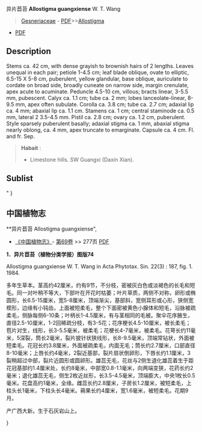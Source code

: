 异片苣苔 **Allostigma guangxiense** W. T. Wang

> [Gesneriaceae](http://www.iplant.cn/info/Gesneriaceae?t=foc) - [PDF](http://www.iplant.cn/foc/pdf/Gesneriaceae.pdf)>>[Allostigma](http://www.iplant.cn/info/Allostigma?t=foc)
 - [PDF](http://www.iplant.cn/foc/pdf/Allostigma.pdf)

## Description

Stems ca. 42 cm, with dense grayish to brownish hairs of 2 lengths. Leaves unequal in each pair; petiole 1-4.5 cm; leaf blade oblique, ovate to elliptic, 6.5-15 X 5-8 cm, puberulent, yellow glandular, base oblique, auriculate to cordate on broad side, broadly cuneate on narrow side, margin crenulate, apex acute to acuminate. Peduncle 4.5-10 cm, villous; bracts linear, 3-5.5 mm, pubescent. Calyx ca. 1.1 cm; tube ca. 2 mm; lobes lanceolate-linear, 8-9.5 mm, apex often subulate. Corolla ca. 3.8 cm; tube ca. 2.7 cm; adaxial lip ca. 4 mm; abaxial lip ca. 1.1 cm. Stamens ca. 1 cm; central staminode ca. 0.5 mm, lateral 2 3.5-4.5 mm. Pistil ca. 2.8 cm; ovary ca. 1.2 cm, puberulent. Style sparsely puberulent basally; adaxial stigma ca. 1 mm, abaxial stigma nearly oblong, ca. 4 mm, apex truncate to emarginate. Capsule ca. 4 cm. Fl. and fr. Sep.


> **Habait** : 
>* Limestone hills. SW Guangxi (Daxin Xian).


## Sublist
"
}
## 中国植物志



**异片苣苔 Allostigma guangxiense",



* [《中国植物志》](http://www.iplant.cn/frps)- [第69卷](http://www.iplant.cn/frps/vol/69) >> 277页 [PDF](http://www.iplant.cn/frps/pdf/69/277.pdf)


**1．异片苣苔（植物分类学报）图版74**

Allostigma guangxiense W. T. Wang in Acta Phytotax. Sin. 22(3) : 187, fig. 1. 1984.

多年生草本。茎高约42厘米，约有9节，不分枝，密被灰白色或淡褐色的长毛和短毛。同一对叶稍不等大，下部叶在开花时枯萎；叶片草质，两侧不对称，卵形或椭圆形，长6.5-15厘米，宽5-8厘米，顶端渐尖，基部斜，宽侧耳形或心形，狭侧宽楔形，边缘有小钝齿，上面被短柔毛，整个下面密被黄色小腺体和短毛，沿脉被疏柔毛，侧脉每侧6-10条；叶柄长1-4.5厘米，有与茎相同的毛被。聚伞花序腋生，直径2.5-10厘米，1-2回稀疏分枝，有3-5花；花序梗长4.5-10厘米，被长柔毛；苞片对生，线形，长3-5.5毫米，被柔毛；花梗长4-7毫米，被柔毛。花萼长约11毫米，5深裂，筒长2毫米，裂片披针状狭线形，长8-9.5毫米，顶端常钻状，外面被短柔毛。花冠长约3.8厘米，外面被疏柔毛，内面无毛；筒长约2.7厘米，口部直径8-10毫米；上唇长约4毫米，2裂近基部，裂片扇状倒卵形，下唇长约1.1厘米，3裂稍超过中部，裂片近圆形或圆卵形。雄蕊无毛，花丝与2侧生退化雄蕊着生于距花冠基部约1.4厘米处，长约8毫米，中部宽0.8-1.1毫米，向两端变狭，花药长约2毫米；退化雄蕊无毛，侧生2枚近丝形，长3.5-4.5毫米，顶端膨大，中央1枚长0.5毫米。花盘高约1毫米，全缘。雌蕊长约2.8厘米，子房长1.2厘米，被短柔毛，上柱头长1毫米，下柱头长4毫米。蒴果长约4厘米，宽1.6毫米，被短柔毛。花期9月。

产广西大新。生于石灰岩山上。



}